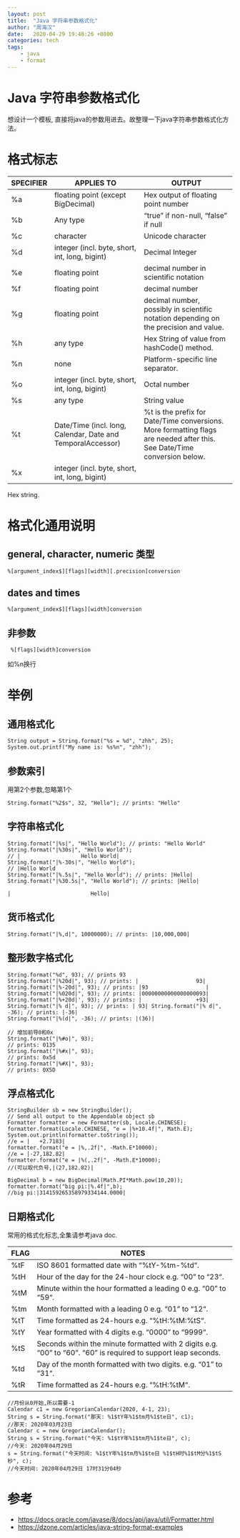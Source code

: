 ```yaml
---
layout: post
title:  "Java 字符串参数格式化"
author: "周海汉"
date:   2020-04-29 19:48:26 +0800
categories: tech
tags:
    - java
    - format
---
```


# Java 字符串参数格式化
想设计一个模板, 直接将java的参数用进去。故整理一下java字符串参数格式化方法。

# 格式标志
SPECIFIER | APPLIES TO | OUTPUT
--|--|--
%a | floating point (except BigDecimal) | Hex output of floating point number
%b | Any type | “true” if non-null, “false” if null
%c | character | Unicode character
%d | integer (incl. byte, short, int, long, bigint) | Decimal Integer
%e | floating point | decimal number in scientific notation
%f | floating point | decimal number
%g | floating point | decimal number, possibly in scientific notation depending on the precision and value.
%h | any type | Hex String of value from hashCode() method.
 %n | none | Platform-specific line separator.
%o | integer (incl. byte, short, int, long, bigint) | Octal number
%s | any type | String value
%t | Date/Time (incl. long, Calendar, Date and TemporalAccessor) | %t is the prefix for Date/Time conversions. More formatting flags are needed after this. See Date/Time conversion below.
%x | integer (incl. byte, short, int, long, bigint) | 
Hex string.

# 格式化通用说明

## general, character,  numeric 类型 
``` 
%[argument_index$][flags][width][.precision]conversion
```
## dates and times
```
%[argument_index$][flags][width]conversion
```
## 非参数
```
 %[flags][width]conversion
```
如%n换行

# 举例
## 通用格式化
```
String output = String.format("%s = %d", "zhh", 25);
System.out.printf("My name is: %s%n", "zhh");
```
## 参数索引
用第2个参数,忽略第1个
```
String.format("%2$s", 32, "Hello"); // prints: "Hello"
```
## 字符串格式化
```
String.format("|%s|", "Hello World"); // prints: "Hello World"
String.format("|%30s|", "Hello World");
// |                   Hello World|
String.format("|%-30s|", "Hello World");
// |Hello World                   |
String.format("|%.5s|", "Hello World"); // prints: |Hello|
String.format("|%30.5s|", "Hello World"); // prints: |Hello|

|                         Hello|
```

 ## 货币格式化
```
String.format("|%,d|", 10000000); // prints: |10,000,000|
```
## 整形数字格式化
```
String.format("%d", 93); // prints 93
String.format("|%20d|", 93); // prints: |                  93|
String.format("|%-20d|", 93); // prints: |93                  |
String.format("|%020d|", 93); // prints: |00000000000000000093|
String.format("|%+20d|', 93); // prints: |                 +93|
String.format("|% d|", 93); // prints: | 93| String.format("|% d|", -36); // prints: |-36|
String.format("|%(d|", -36); // prints: |(36)|

// 增加前导0和0x
String.format("|%#o|", 93);
// prints: 0135
String.format("|%#x|", 93);
// prints: 0x5d
String.format("|%#X|", 93);
// prints: 0X5D
```
## 浮点格式化
```
StringBuilder sb = new StringBuilder();
// Send all output to the Appendable object sb
Formatter formatter = new Formatter(sb, Locale.CHINESE);
formatter.format(Locale.CHINESE, "e = |%+10.4f|", Math.E);
System.out.println(formatter.toString());
//e = |   +2.7183|
formatter.format("e = |%,.2f|", -Math.E*10000);
//e = |-27,182.82|
formatter.format("e = |%(,.2f|", -Math.E*10000);
//(可以取代负号,|(27,182.82)|

BigDecimal b = new BigDecimal(Math.PI*Math.pow(10,20));
formatter.format("big pi:|%.4f|",b);
//big pi:|314159265358979334144.0000|
```

## 日期格式化
常用的格式化标志,全集请参考java doc.

FLAG | NOTES
-- | --
%tF|ISO 8601 formatted date with “%tY-%tm-%td“.
%tH|Hour of the day for the 24-hour clock e.g. “00” to “23“.
%tM|Minute within the hour formatted a leading 0 e.g. “00” to “59“.
%tm|Month formatted with a leading 0 e.g. “01” to “12“.
%tT|Time formatted as 24-hours e.g. “%tH:%tM:%tS“.
%tY|Year formatted with 4 digits e.g. “0000” to “9999“.
%tS|Seconds within the minute formatted with 2 digits e.g. “00” to “60”. “60” is required to support leap seconds.
%td|Day of the month formatted with two digits. e.g. “01” to “31“.
%tR|Time formatted as 24-hours e.g. “%tH:%tM“.

```
//月份从0开始,所以需要-1
Calendar c1 = new GregorianCalendar(2020, 4-1, 23);
String s = String.format("那天: %1$tY年%1$tm月%1$te日", c1);
//那天: 2020年03月23日
Calendar c = new GregorianCalendar();
String s = String.format("今天: %1$tY年%1$tm月%1$te日", c);
//今天: 2020年04月29日
s = String.format("今天时间: %1$tY年%1$tm月%1$te日 %1$tH时%1$tM分%1$tS秒", c);
//今天时间: 2020年04月29日 17时31分04秒
```

# 参考
- https://docs.oracle.com/javase/8/docs/api/java/util/Formatter.html
- https://dzone.com/articles/java-string-format-examples
